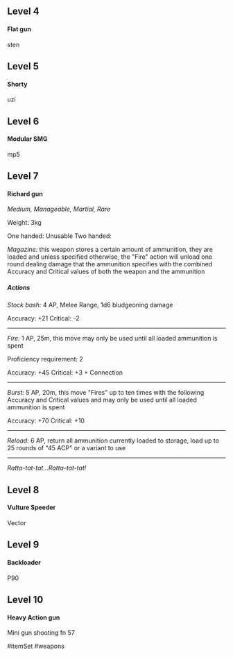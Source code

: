 ## Level 4
#### Flat gun
sten

## Level 5
#### Shorty
uzi

## Level 6
#### Modular SMG
mp5

## Level 7
#### Richard gun
*Medium, Manageable, Martial, Rare*

Weight: 3kg

One handed: Unusable
Two handed:

*Magazine:* this weapon stores a certain amount of ammunition, they are loaded and unless specified otherwise, the "Fire" action will unload one round dealing damage that the ammunition specifies with the combined Accuracy and Critical values of both the weapon and the ammunition
##### Actions

*Stock bash:* 4 AP, Melee Range, 1d6 bludgeoning damage

Accuracy: +21
Critical: -2

---

*Fire:* 1 AP, 25m, this move may only be used until all loaded ammunition is spent

Proficiency requirement: 2

Accuracy: +45
Critical: +3 + Connection

---

*Burst:* 5 AP, 20m, this move "Fires" up to ten times with the following Accuracy and Critical values and may only be used until all loaded ammunition is spent

Accuracy: +70
Critical: +10

---

*Reload:* 6 AP, return all ammunition currently loaded to storage, load up to 25 rounds of "45 ACP" or a variant to use

---
*Ratta-tat-tat...Ratta-tat-tat!*

## Level 8
#### Vulture Speeder
Vector

## Level 9
#### Backloader
P90

## Level 10
#### Heavy Action gun
Mini gun shooting fn 57

#itemSet #weapons 